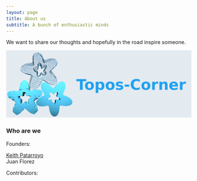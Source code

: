 ```yaml
---
layout: page
title: About us 
subtitle: A bunch of enthusiastic minds
---
```


We want to share our thoughts and hopefully in the road inspire someone.

![Stars](https://raw.githubusercontent.com/toposcorner/toposcorner.github.io/master/img/small-stars-announce-blue.png)

### Who are we

Founders:

[Keith Patarroyo](https://keithpatarroyo.github.io/)<br/>
Juan Florez

Contributors:

